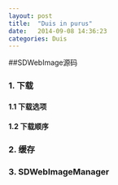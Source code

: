 ```yaml
---
layout: post
title:  "Duis in purus"
date:   2014-09-08 14:36:23
categories: Duis
---
```

##SDWebImage源码

### 1. 下载
#### 1.1 下载选项
#### 1.2 下载顺序


### 2. 缓存
### 3. SDWebImageManager
